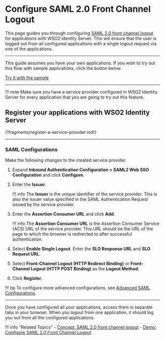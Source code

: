 # Configure SAML 2.0 Front Channel Logout

This page guides you through configuring [SAML 2.0 front channel logout](../../../references/concepts/authentication/saml-front-channel/) for applications with WSO2 Identity Server. This will ensure that the user is logged out from all configured applications with a single logout request via one of the applications. 

---

This guide assumes you have your own applications. If you wish to try out this flow with sample applications, click the button below. 

<a class="samplebtn_a" href="../../../quick-starts/saml-front-channel-logout" rel="nofollow noopener">Try it with the sample</a>

---

!!! note
    Make sure you have a service provider configured in WSO2 Identity Server for every application that you are going 
    to try out this feature.  

## Register your applications with WSO2 Identity Server

{!fragments/register-a-service-provider.md!}

---
### SAML Configurations 

Make the following changes to the created service provider.

1. Expand **Inbound Authentication Configuration > SAML2 Web SSO Configuration** and click **Configure**.

2. Enter the **Issuer**. 

    !!! info
        The **Issuer** is the unique identifier of the service provider. This is also the issuer value specified in the SAML Authentication Request issued by the service provider.
       
3. Enter the **Assertion Consumer URL** and click **Add**. 
    
    !!! info 
        The **Assertion Consumer URL** is the Assertion Consumer Service (ACS) URL of the service provider. This URL should be the URL of the page to which the browser is redirected to after successful authentication.
    
4. Select **Enable Single Logout**. Enter the **SLO Response URL** and **SLO Request URL**.

5. Select **Front-Channel Logout (HTTP Redirect Binding)** or **Front-Channel Logout (HTTP POST Binding)** as the **Logout Method**.

6. Click **Register**.

!!! tip
     To configure more advanced configurations, see [Advanced SAML Configurations](../../../guides/login/saml-app-config-advanced). 

--- 

Once you have configured all your applications, access them in separate tabs in your browser. When you logout from one application, it should log you out from all the configured applications. 

!!! info "Related Topics"
    -   [Concept: SAML 2.0 front channel logout](../../../references/concepts/authentication/saml-front-channel/)
    -   [Demo: Configure SAML 2.0 Front Channel Logout](../../../quick-starts/saml-front-channel-logout)
